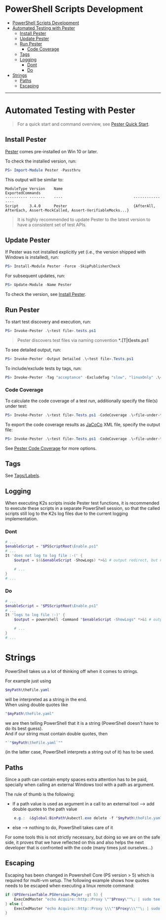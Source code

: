 <!--
SPDX-FileCopyrightText: © 2023 Siemens Healthcare GmbH

SPDX-License-Identifier: MIT
-->

# PowerShell Scripts Development
- [PowerShell Scripts Development](#powershell-scripts-development)
- [Automated Testing with Pester](#automated-testing-with-pester)
  - [Install Pester](#install-pester)
  - [Update Pester](#update-pester)
  - [Run Pester](#run-pester)
    - [Code Coverage](#code-coverage)
  - [Tags](#tags)
  - [Logging](#logging)
    - [Dont](#dont)
    - [Do](#do)
- [Strings](#strings)
  - [Paths](#paths)
  - [Escaping](#escaping)

---

# Automated Testing with Pester
> For a quick start and command overview, see [Pester Quick Start](https://pester.dev/docs/quick-start).
## Install Pester
[Pester](https://github.com/pester/Pester) comes pre-installed on Win 10 or later.

To check the installed version, run:
```PowerShell
PS> Import-Module Pester -Passthru
```

This output will be similar to:
```
ModuleType Version    Name                                ExportedCommands
---------- -------    ----                                ----------------
Script     3.4.0      Pester                              {AfterAll, AfterEach, Assert-MockCalled, Assert-VerifiableMocks...}
```
> It is highly recommended to update Pester to the latest version to have a consistent set of test APIs.
## Update Pester
If Pester was not installed explicitly yet (i.e., the version shipped with Windows is installed), run:
```PowerShell
PS> Install-Module Pester -Force -SkipPublisherCheck
```

For subsequent updates, run:
```PowerShell
PS> Update-Module -Name Pester
```

To check the version, see [Install Pester](#install-pester).

## Run Pester
To start test discovery and execution, run:
```PowerShell
PS> Invoke-Pester .\<test file>.tests.ps1
```
> Pester discovers test files via naming convention **\*.\[T|t\]ests.ps1**

To see detailed output, run:
```PowerShell
PS> Invoke-Pester -Output Detailed .\<test file>.Tests.ps1
```
To include/exclude tests by tags, run:
```PowerShell
PS> Invoke-Pester -Tag "acceptance" -ExcludeTag "slow", "linuxOnly" .\<test file>.Tests.ps1
```

### Code Coverage
To calculate the code coverage of a test run, additionally specify the file(s) under test:
```PowerShell
PS> Invoke-Pester .\<test file>.Tests.ps1 -CodeCoverage .\<file-under-test>.ps1
```

To export the code coverage results as [JaCoCo](https://www.jacoco.org/) XML file, specify the output file:
```PowerShell
PS> Invoke-Pester .\<test file>.Tests.ps1 -CodeCoverage .\<file-under-test>.ps1 -CodeCoverageOutputFile <some dir>\coverage.xml
```

See [Pester Code Coverage](https://pester.dev/docs/usage/code-coverage/) for more options.

## Tags
See [Tags/Labels](./Contributing.md#tagslabels).

## Logging
When executing K2s scripts inside Pester test functions, it is recommended to execute these scripts in a separate PowerShell session, so that the called scripts still log to the K2s log files due to the current logging implementation.

### Dont
```PowerShell
# ...
$enableScript = "$PSScriptRoot\Enable.ps1"
# ...
It 'does not log to log file :-(' {
    $output = $(&$enableScript -ShowLogs) *>&1 # output redirect, but no log file entries

    # ...
}
# ...
```

### Do
```PowerShell
# ...
$enableScript = "$PSScriptRoot\Enable.ps1"
# ...
It 'logs to log file :-)' {
    $output = powershell -Command "$enableScript -ShowLogs" *>&1 # output redirect and log file entries

    # ...
}
# ...
```

# Strings
PowerShell takes us a lot of thinking off when it comes to strings.

For example just using 
```PowerShell 
$myPath\theFile.yaml
```
will be interpreted as a string in the end. \
When using double quotes like 
```PowerShell 
"$myPath\theFile.yaml"
```
we are then telling PowerShell that it is a string (PowerShell doesn't have to do its best guess).\
And if our string must contain double quotes, then 
```PowerShell 
"`"$myPath\theFile.yaml`""
```
(in the latter case, PowerShell interprets a string out of it) has to be used.

## Paths
Since a path can contain empty spaces extra attention has to be paid, specially when calling an external Windows tool with a path as argument.

The rule of thumb is the following:

- If a path value is used as argument in a call to an external tool --> add double quotes to the path value
```PowerShell
    e.g.:  &$global:BinPath\kubectl.exe delete -f "$myPath\theFile.yaml"
```
- else --> nothing to do, PowerShell takes care of it

For some tools this is not strictly necessary, but doing so we are on the safe side, it proves that we have reflected on this and also helps the
next developer that is confronted with the code (many times just ourselves...)

## Escaping

Escaping has been changed in Powershell Core (PS version > 5) which is required for multi-vm setup. The following example shows how quotes needs to be escaped when executing a linux remote command:

```Powershell
if ($PSVersionTable.PSVersion.Major -gt 5) {
    ExecCmdMaster "echo Acquire::http::Proxy \""$Proxy\""\; | sudo tee -a /etc/apt/apt.conf.d/proxy.conf" -UsePwd
} else {
    ExecCmdMaster "echo Acquire::http::Proxy \\\""$Proxy\\\""\; | sudo tee -a /etc/apt/apt.conf.d/proxy.conf" -UsePwd
}
```